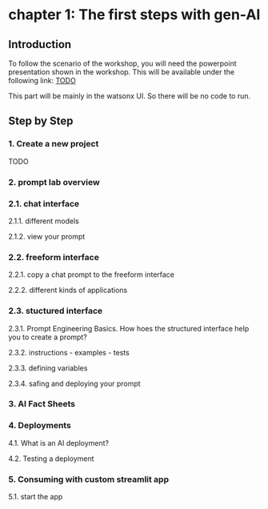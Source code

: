 # chapter 1: The first steps with gen-AI

## Introduction
To follow the scenario of the workshop, you will need the powerpoint presentation shown in the workshop. This will be available under the following link: [TODO](https://...)

This part will be mainly in the watsonx UI. So there will be no code to run.

## Step by Step

### 1. Create a new project
TODO

### 2. prompt lab overview
### 2.1. chat interface

2.1.1. different models

2.1.2. view your prompt 

### 2.2. freeform interface 

2.2.1. copy a chat prompt to the freeform interface

2.2.2. different kinds of applications

### 2.3. stuctured interface

2.3.1. Prompt Engineering Basics. How hoes the structured interface help you to create a prompt?

2.3.2. instructions - examples - tests

2.3.3. defining variables

2.3.4. safing and deploying your prompt

### 3. AI Fact Sheets

### 4. Deployments

4.1. What is an AI deployment?

4.2. Testing a deployment

### 5. Consuming with custom streamlit app

5.1. start the app